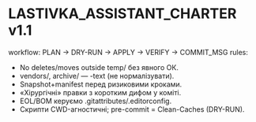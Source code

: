 ﻿# LASTIVKA_ASSISTANT_CHARTER v1.1
workflow: PLAN → DRY-RUN → APPLY → VERIFY → COMMIT_MSG
rules:
  - No deletes/moves outside temp/ без явного ОК.
  - vendors/, archive/ — -text (не нормалізувати).
  - Snapshot+manifest перед ризиковими кроками.
  - «Хірургічні» правки з коротким дифом у коміті.
  - EOL/BOM керуємо .gitattributes/.editorconfig.
  - Скрипти CWD-агностичні; pre-commit = Clean-Caches (DRY-RUN).
